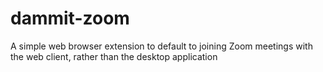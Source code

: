 # dammit-zoom
A simple web browser extension to default to joining Zoom meetings with the web client, rather than the desktop application
